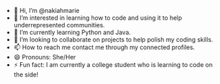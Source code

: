 - 👋 Hi, I’m @nakiahmarie
- 👀 I’m interested in learning how to code and using it to help underrepresented communities.
- 🌱 I’m currently learning Python and Java.
- 💞️ I’m looking to collaborate on projects to help polish my coding skills.
- 📫 How to reach me contact me through my connected profiles.
- 😄 Pronouns: She/Her
- ⚡ Fun fact: I am currently a college student who is learning to code on the side!

<!---
nakiahmarie/nakiahmarie is a ✨ special ✨ repository because its `README.md` (this file) appears on your GitHub profile.
You can click the Preview link to take a look at your changes.
--->
